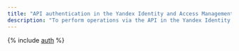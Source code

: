 ```yaml
---
title: "API authentication in the Yandex Identity and Access Management"
description: "To perform operations via the API in the Yandex Identity and Access Management service, you need to get an IAM token for a service, federated or Yandex account."
---
```


{% include [auth](../../_includes/authentication.md) %}